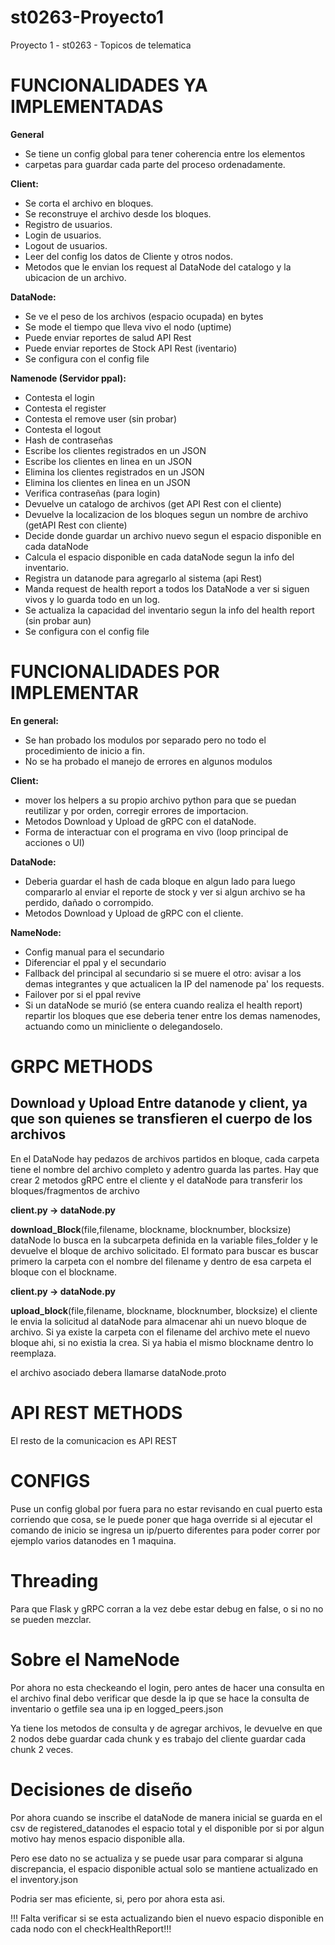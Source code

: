 # st0263-Proyecto1
Proyecto 1 - st0263 - Topicos de telematica

# FUNCIONALIDADES YA IMPLEMENTADAS

**General**
- Se tiene un config global para tener coherencia entre los elementos
- carpetas para guardar cada parte del proceso ordenadamente.

**Client:**
- Se corta el archivo en bloques.
- Se reconstruye el archivo desde los bloques.
- Registro de usuarios.
- Login de usuarios.
- Logout de usuarios.
- Leer del config los datos de Cliente y otros nodos.
- Metodos que le envian los request al DataNode del catalogo y la ubicacion de un archivo.

**DataNode:**
- Se ve el peso de los archivos (espacio ocupada) en bytes
- Se mode el tiempo que lleva vivo el nodo (uptime)
- Puede enviar reportes de salud API Rest
- Puede enviar reportes de Stock API Rest (iventario)
- Se configura con el config file

**Namenode (Servidor ppal):**
- Contesta el login
- Contesta el register
- Contesta el remove user (sin probar)
- Contesta el logout
- Hash de contraseñas
- Escribe los clientes registrados en un JSON
- Escribe los clientes en linea en un JSON
- Elimina los clientes registrados en un JSON
- Elimina los clientes en linea en un JSON
- Verifica contraseñas (para login)
- Devuelve un catalogo de archivos (get API Rest con el cliente)
- Devuelve la localizacion de los bloques segun un nombre de archivo (getAPI Rest con cliente)
- Decide donde guardar un archivo nuevo segun el espacio disponible en cada dataNode
- Calcula el espacio disponible en cada dataNode segun la info del inventario.
- Registra un datanode para agregarlo al sistema (api Rest)
- Manda request de health report a todos los DataNode a ver si siguen vivos y lo guarda todo en un log.
- Se actualiza la capacidad del inventario segun la info del health report (sin probar aun)
- Se configura con el config file

# FUNCIONALIDADES POR IMPLEMENTAR

**En general:**
- Se han probado los modulos por separado pero no todo el procedimiento de inicio a fin.
- No se ha probado el manejo de errores en algunos modulos

**Client:**
- mover los helpers a su propio archivo python para que se puedan reutilizar y por orden, corregir errores de importacion. 
- Metodos Download y Upload de gRPC con el dataNode.
- Forma de interactuar con el programa en vivo (loop principal de acciones o UI)

**DataNode:**
- Deberia guardar el hash de cada bloque en algun lado para luego compararlo al enviar el reporte de stock y ver si algun archivo se ha perdido, dañado o corrompido.
- Metodos Download y Upload de gRPC con el cliente.

**NameNode:**
- Config manual para el secundario
- Diferenciar el ppal y el secundario
- Fallback del principal al secundario si se muere el otro: avisar a los demas integrantes y que actualicen la IP del namenode pa' los requests. 
- Failover por si el ppal revive
- Si un dataNode se murió (se entera cuando realiza el health report) repartir los bloques que ese deberia tener entre los demas namenodes, actuando como un minicliente o delegandoselo.


# GRPC METHODS

## Download y Upload Entre datanode y client, ya que son quienes se transfieren el cuerpo de los archivos

En el DataNode hay pedazos de archivos partidos en bloque, cada carpeta tiene el nombre del archivo completo y adentro guarda las partes. 
Hay que crear 2 metodos gRPC entre el cliente y el dataNode para transferir los bloques/fragmentos de archivo

**client.py -> dataNode.py**

**download_Block**(file,filename, blockname, blocknumber, blocksize)
dataNode lo busca en la subcarpeta definida en la variable files_folder y le devuelve el bloque de archivo solicitado.
El formato para buscar es buscar primero la carpeta con el nombre del filename y dentro de esa carpeta el bloque con el blockname.

**client.py -> dataNode.py**

**upload_block**(file,filename, blockname, blocknumber, blocksize)
el cliente le envia la solicitud al dataNode para almacenar ahi un nuevo bloque de archivo.
Si ya existe la carpeta con el filename del archivo mete el nuevo bloque ahi, si no existia la crea. Si ya habia el mismo blockname dentro lo reemplaza.

el archivo asociado debera llamarse dataNode.proto


# API REST METHODS

El resto de la comunicacion es API REST

# CONFIGS

Puse un config global por fuera para no estar revisando en cual puerto esta corriendo que cosa, se le puede poner que haga override si al ejecutar el comando de inicio se ingresa un ip/puerto diferentes para poder correr por ejemplo varios datanodes en 1 maquina.

# Threading

Para que Flask y gRPC corran a la vez debe estar debug en false, o si no no se pueden mezclar. 


# Sobre el NameNode

Por ahora no esta checkeando el login, pero antes de hacer una consulta en el archivo final debo verificar que desde la ip que se hace la consulta de inventario o getfile sea una ip en logged_peers.json

Ya tiene los metodos de consulta y de agregar archivos, le devuelve en que 2 nodos debe guardar cada chunk y es trabajo del cliente guardar cada chunk 2 veces. 


# Decisiones de diseño

Por ahora cuando se inscribe el dataNode de manera inicial se guarda en el csv de registered_datanodes el espacio total y el disponible por si por algun motivo hay menos espacio disponible alla. 

Pero ese dato no se actualiza y se puede usar para comparar si alguna discrepancia, el espacio disponible actual solo se mantiene actualizado en el inventory.json

Podria ser mas eficiente, si, pero por ahora esta asi.


!!! Falta verificar si se esta actualizando bien el nuevo espacio disponible en cada nodo con el checkHealthReport!!!